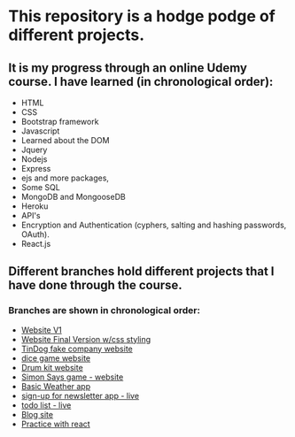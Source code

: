# This repository is a hodge podge of different projects. 
## It is my progress through an online Udemy course. I have learned (in chronological order): 
- HTML 
- CSS 
- Bootstrap framework
- Javascript 
- Learned about the DOM
- Jquery
- Nodejs
- Express
- ejs and more packages,
- Some SQL
- MongoDB and MongooseDB
- Heroku
- API's
- Encryption and Authentication (cyphers, salting and hashing passwords, OAuth). 
- React.js

## Different branches hold different projects that I have done through the course.
### Branches are shown in chronological order:
- [Website V1](https://github.com/mrodriguez3313/Road-to-Full-Stack/tree/websiteV1)
- [Website Final Version w/css styling](https://github.com/mrodriguez3313/Road-to-Full-Stack/tree/websiteV2)
- [TinDog fake company website](https://github.com/mrodriguez3313/Road-to-Full-Stack/tree/websiteV3)
- [dice game website](https://github.com/mrodriguez3313/Road-to-Full-Stack/tree/dicegame)
- [Drum kit website](https://github.com/mrodriguez3313/Road-to-Full-Stack/tree/DrumKit)
- [Simon Says game - website](https://github.com/mrodriguez3313/Road-to-Full-Stack/tree/SimonGame)
- [Basic Weather app](https://github.com/mrodriguez3313/Road-to-Full-Stack/tree/weatherapp)
- [sign-up for newsletter app - live](https://github.com/mrodriguez3313/Road-to-Full-Stack/tree/newsletterapp)
- [todo list - live](https://github.com/mrodriguez3313/Road-to-Full-Stack/commits/todolist)
- [Blog site](https://github.com/mrodriguez3313/Road-to-Full-Stack/tree/blogsite)
- [Practice with react](https://github.com/mrodriguez3313/Road-to-Full-Stack/tree/reactpractice)
